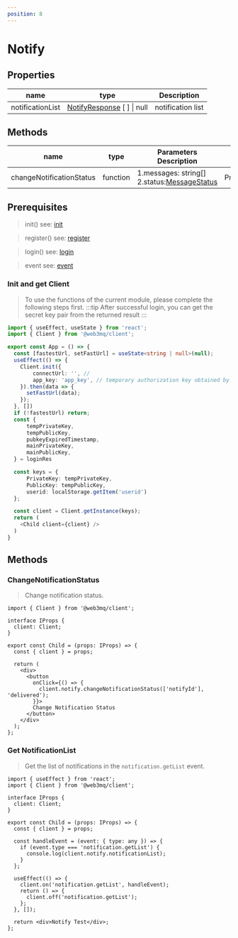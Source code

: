 ```yaml
---
position: 8
---
```


# Notify

## Properties

| name             | type                                                                        | Description       |
| ---------------- | --------------------------------------------------------------------------- | ----------------- |
| notificationList | [NotifyResponse](/docs/Ethos-SDK/JS-SDK/types/#notifyresponse) [ ] \| null | notification list |

## Methods

| name                     | type     | Parameters Description                                                                   | response                  |
| ------------------------ | -------- | ---------------------------------------------------------------------------------------- | ------------------------- |
| changeNotificationStatus | function | 1.messages: string[] 2.status:[MessageStatus](/docs/Ethos-SDK/JS-SDK/types/#messagestatus) | Promise:[SearchUsersResponse](/docs/Ethos-SDK/JS-SDK/types/#searchusersresponse) |

## Prerequisites

> init() see: [init](/docs/Ethos-SDK/JS-SDK/client/#init)

> register() see: [register](/docs/Ethos-SDK/JS-SDK/register/#register-or-resetpassword)

> login() see: [login](/docs/Ethos-SDK/JS-SDK/register/#login)

> event see: [event](/docs/Ethos-SDK/JS-SDK/client/#events-1)

### Init and get Client
> To use the functions of the current module, please complete the following steps first.
:::tip
After successful login, you can get the secret key pair from the returned result
:::

```ts
import { useEffect, useState } from 'react';
import { Client } from '@web3mq/client'; 

export const App = () => {
  const [fastestUrl, setFastUrl] = useState<string | null>(null);
  useEffect(() => {
    Client.init({
        connectUrl: '', //
        app_key: 'app_key', // temporary authorization key obtained by applying, will be removed in future testnets and mainnet
    }).then(data => {
      setFastUrl(data);
    });
  }, [])
  if (!fastestUrl) return;
  const {
      tempPrivateKey,
      tempPublicKey,
      pubkeyExpiredTimestamp,
      mainPrivateKey,
      mainPublicKey,
  } = loginRes

  const keys = {
      PrivateKey: tempPrivateKey,
      PublicKey: tempPublicKey,
      userid: localStorage.getItem('userid')
  };

  const client = Client.getInstance(keys);
  return (
    <Child client={client} />
  )
}
```

## Methods

### ChangeNotificationStatus
> Change notification status.

```tsx
import { Client } from '@web3mq/client';

interface IProps {
  client: Client;
}

export const Child = (props: IProps) => {
  const { client } = props;

  return (
    <div>
      <button
        onClick={() => {
          client.notify.changeNotificationStatus(['notifyId'], 'delivered');
        }}>
        Change Notification Status
      </button>
    </div>
  );
};
```

### Get NotificationList
> Get the list of notifications in the `notification.getList` event.

```tsx
import { useEffect } from 'react';
import { Client } from '@web3mq/client';

interface IProps {
  client: Client;
}

export const Child = (props: IProps) => {
  const { client } = props;

  const handleEvent = (event: { type: any }) => {
    if (event.type === 'notification.getList') {
      console.log(client.notify.notificationList);
    }
  };

  useEffect(() => {
    client.on('notification.getList', handleEvent);
    return () => {
      client.off('notification.getList');
    };
  }, []);

  return <div>Notify Test</div>;
};
```
